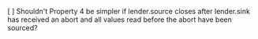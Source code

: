 [ ] Shouldn't Property 4 be simpler if lender.source closes after lender.sink has received an abort and all values read before the abort have been sourced?

